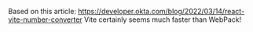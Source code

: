 Based on this article: https://developer.okta.com/blog/2022/03/14/react-vite-number-converter
Vite certainly seems much faster than WebPack!